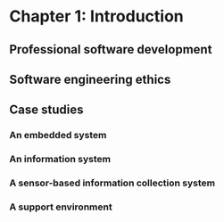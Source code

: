 # Chapter 1: Introduction


## Professional software development


## Software engineering ethics


## Case studies

### An embedded system



### An information system



### A sensor-based information collection system



### A support environment




